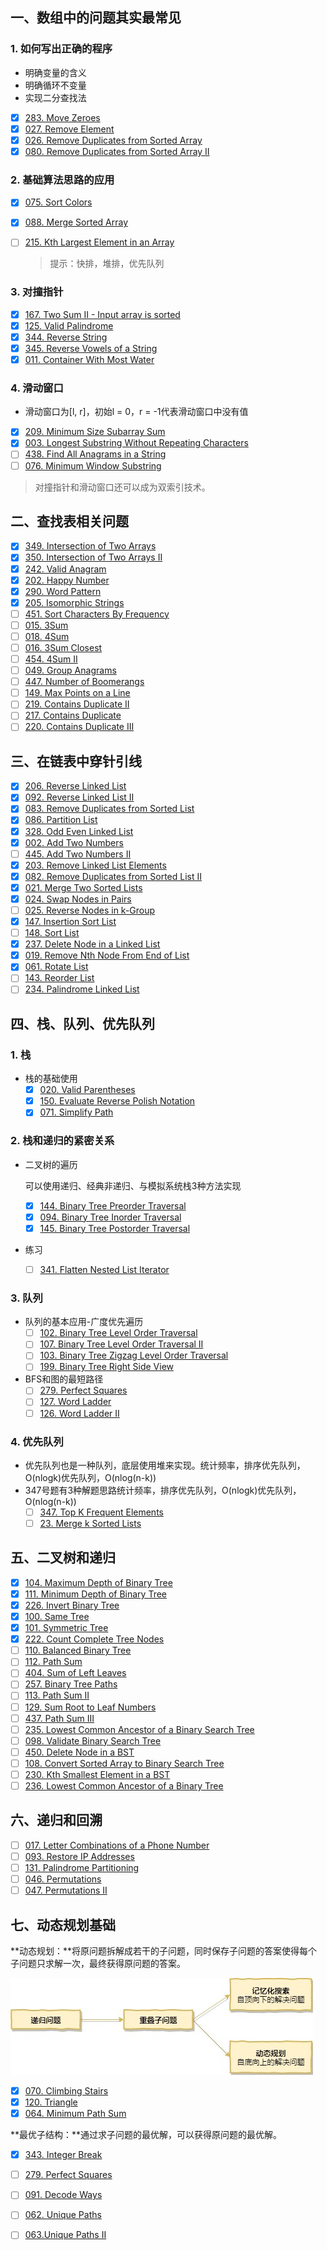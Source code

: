 ## 一、数组中的问题其实最常见

### 1. 如何写出正确的程序

* 明确变量的含义
* 明确循环不变量
* 实现二分查找法

- [x] [283. Move Zeroes](https://leetcode.com/problems/move-zeroes/)
- [x] [027. Remove Element](https://leetcode.com/problems/remove-element/)
- [x] [026. Remove Duplicates from Sorted Array](https://leetcode.com/problems/remove-duplicates-from-sorted-array/)
- [x] [080. Remove Duplicates from Sorted Array II](https://leetcode.com/problems/remove-duplicates-from-sorted-array-ii/)

### 2. 基础算法思路的应用

- [x] [075. Sort Colors](https://leetcode.com/problems/sort-colors/) 

- [x] [088. Merge Sorted Array](https://leetcode.com/problems/merge-sorted-array/)

- [ ] [215. Kth Largest Element in an Array](https://leetcode.com/problems/kth-largest-element-in-an-array/) 

  > 提示：快排，堆排，优先队列

### 3. 对撞指针

- [x] [167. Two Sum II - Input array is sorted](https://leetcode.com/problems/two-sum-ii-input-array-is-sorted/)
- [x] [125. Valid Palindrome](https://leetcode.com/problems/valid-palindrome/)
- [x] [344. Reverse String](https://leetcode.com/problems/reverse-string/)
- [x] [345. Reverse Vowels of a String](https://leetcode.com/problems/reverse-vowels-of-a-string/)
- [x] [011. Container With Most Water](https://leetcode.com/problems/container-with-most-water/)

### 4. 滑动窗口

* 滑动窗口为[l, r]，初始l = 0，r = -1代表滑动窗口中没有值

- [x] [209. Minimum Size Subarray Sum](https://leetcode.com/problems/minimum-size-subarray-sum/)
- [x] [003. Longest Substring Without Repeating Characters](https://leetcode.com/problems/longest-substring-without-repeating-characters/)
- [ ] [438. Find All Anagrams in a String](https://leetcode.com/problems/find-all-anagrams-in-a-string/)
- [ ] [076. Minimum Window Substring](https://leetcode.com/problems/minimum-window-substring/)

> 对撞指针和滑动窗口还可以成为双索引技术。

## 二、查找表相关问题

- [x] [349. Intersection of Two Arrays](https://leetcode.com/problems/intersection-of-two-arrays/)
- [x] [350. Intersection of Two Arrays II](https://leetcode.com/problems/intersection-of-two-arrays-ii/)
- [x] [242. Valid Anagram](https://leetcode.com/problems/valid-anagram/)
- [x] [202. Happy Number](https://leetcode.com/problems/happy-number/)
- [x] [290. Word Pattern](https://leetcode.com/problems/word-pattern/)
- [x] [205. Isomorphic Strings](https://leetcode.com/problems/isomorphic-strings/)
- [ ] [451. Sort Characters By Frequency](https://leetcode.com/problems/sort-characters-by-frequency/)
- [ ] [015. 3Sum](https://leetcode.com/problems/3sum/)
- [ ] [018. 4Sum]()
- [ ] [016. 3Sum Closest](<https://leetcode.com/problems/3sum-closest/>)
- [ ] [454. 4Sum II](<https://leetcode.com/problems/4sum-ii/>)
- [ ] [049. Group Anagrams](<https://leetcode.com/problems/group-anagrams/>)
- [ ] [447. Number of Boomerangs](<https://leetcode.com/problems/number-of-boomerangs/>)
- [ ] [149. Max Points on a Line](<https://leetcode.com/problems/max-points-on-a-line/>)
- [ ] [219. Contains Duplicate II](<https://leetcode.com/problems/contains-duplicate-ii/>)
- [ ] [217. Contains Duplicate](<https://leetcode.com/problems/contains-duplicate/>)
- [ ] [220. Contains Duplicate III](<https://leetcode.com/problems/contains-duplicate-iii/>)

## 三、在链表中穿针引线

- [x] [206. Reverse Linked List](https://leetcode.com/problems/reverse-linked-list/)
- [x] [092. Reverse Linked List II](https://leetcode.com/problems/reverse-linked-list-ii/)
- [x] [083. Remove Duplicates from Sorted List](https://leetcode.com/problems/remove-duplicates-from-sorted-list/)
- [x] [086. Partition List](https://leetcode.com/problems/partition-list/)
- [x] [328. Odd Even Linked List](https://leetcode.com/problems/odd-even-linked-list/)
- [x] [002. Add Two Numbers](https://leetcode.com/problems/add-two-numbers/)
- [ ] [445. Add Two Numbers II](https://leetcode.com/problems/add-two-numbers-ii/)
- [x] [203. Remove Linked List Elements](https://leetcode.com/problems/remove-linked-list-elements/)
- [x] [082. Remove Duplicates from Sorted List II](https://leetcode.com/problems/remove-duplicates-from-sorted-list-ii/)
- [x] [021. Merge Two Sorted Lists](https://leetcode.com/problems/merge-two-sorted-lists/)
- [x] [024. Swap Nodes in Pairs](https://leetcode.com/problems/swap-nodes-in-pairs/)
- [ ] [025. Reverse Nodes in k-Group](https://leetcode.com/problems/reverse-nodes-in-k-group/)
- [x] [147. Insertion Sort List](https://leetcode.com/problems/insertion-sort-list/)
- [ ] [148. Sort List](https://leetcode.com/problems/sort-list/)
- [x] [237. Delete Node in a Linked List](https://leetcode.com/problems/delete-node-in-a-linked-list/) 
- [x] [019. Remove Nth Node From End of List](https://leetcode.com/problems/remove-nth-node-from-end-of-list/)
- [x] [061. Rotate List](https://leetcode.com/problems/rotate-list/)
- [ ] [143. Reorder List](https://leetcode.com/problems/reorder-list/)
- [ ] [234. Palindrome Linked List](https://leetcode.com/problems/palindrome-linked-list/)

## 四、栈、队列、优先队列

### 1. 栈

* 栈的基础使用
  * [x] [020. Valid Parentheses](<https://leetcode.com/problems/valid-parentheses/>)
  * [x] [150. Evaluate Reverse Polish Notation](<https://leetcode.com/problems/evaluate-reverse-polish-notation/>)
  * [x] [071. Simplify Path](<https://leetcode.com/problems/simplify-path/>)

### 2. 栈和递归的紧密关系

* 二叉树的遍历

  可以使用递归、经典非递归、与模拟系统栈3种方法实现

  - [x] [144. Binary Tree Preorder Traversal](<https://leetcode.com/problems/binary-tree-preorder-traversal/>)
  - [x] [094. Binary Tree Inorder Traversal](<https://leetcode.com/problems/binary-tree-inorder-traversal/>)
  - [x] [145. Binary Tree Postorder Traversal](<https://leetcode.com/problems/binary-tree-postorder-traversal/>)

* 练习
  
  * [ ] [341. Flatten Nested List Iterator](<https://leetcode.com/problems/flatten-nested-list-iterator/>)

### 3. 队列

* 队列的基本应用-广度优先遍历
  - [ ] [102. Binary Tree Level Order Traversal](<https://leetcode.com/problems/binary-tree-level-order-traversal/>)
  - [ ] [107. Binary Tree Level Order Traversal II](<https://leetcode.com/problems/binary-tree-level-order-traversal-ii/>)
  - [ ] [103. Binary Tree Zigzag Level Order Traversal](<https://leetcode.com/problems/binary-tree-zigzag-level-order-traversal/>)
  - [ ] [199. Binary Tree Right Side View](<https://leetcode.com/problems/binary-tree-right-side-view/>)
* BFS和图的最短路径
  - [ ] [279. Perfect Squares](<https://leetcode.com/problems/perfect-squares/>)
  - [ ] [127. Word Ladder](<https://leetcode.com/problems/word-ladder/>)
  - [ ] [126. Word Ladder II](<https://leetcode.com/problems/word-ladder-ii/>)

### 4. 优先队列

* 优先队列也是一种队列，底层使用堆来实现。统计频率，排序优先队列，O(nlogk)优先队列，O(nlog(n-k))
* 347号题有3种解题思路统计频率，排序优先队列，O(nlogk)优先队列，O(nlog(n-k))
  * [ ] [347. Top K Frequent Elements](<https://leetcode.com/problems/top-k-frequent-elements/>)
  * [ ] [23. Merge k Sorted Lists](<https://leetcode.com/problems/merge-k-sorted-lists/>)

## 五、二叉树和递归

* [x] [104. Maximum Depth of Binary Tree](https://leetcode.com/problems/maximum-depth-of-binary-tree)
* [x] [111. Minimum Depth of Binary Tree](https://leetcode.com/problems/minimum-depth-of-binary-tree)
* [x] [226. Invert Binary Tree](https://leetcode.com/problems/invert-binary-tree)
* [x] [100. Same Tree](https://leetcode.com/problems/same-tree)
* [x] [101. Symmetric Tree](https://leetcode.com/problems/symmetric-tree)
* [x] [222. Count Complete Tree Nodes](https://leetcode.com/problems/count-complete-tree-nodes)
* [ ] [110. Balanced Binary Tree](https://leetcode.com/problems/balanced-binary-tree)
* [ ] [112. Path Sum](https://leetcode.com/problems/path-sum)
* [ ] [404. Sum of Left Leaves](https://leetcode.com/problems/sum-of-left-leaves)
* [ ] [257. Binary Tree Paths](https://leetcode.com/problems/binary-tree-paths)
* [ ] [113. Path Sum II](https://leetcode.com/problems/path-sum-ii)
* [ ] [129. Sum Root to Leaf Numbers](https://leetcode.com/problems/sum-root-to-leaf-numbers)
* [ ] [437. Path Sum III](https://leetcode.com/problems/path-sum-iii)
* [ ] [235. Lowest Common Ancestor of a Binary Search Tree](https://leetcode.com/problems/lowest-common-ancestor-of-a-binary-search-tree)
* [ ] [098. Validate Binary Search Tree](https://leetcode.com/problems/validate-binary-search-tree)
* [ ] [450. Delete Node in a BST](https://leetcode.com/problems/delete-node-in-a-bst)
* [ ] [108. Convert Sorted Array to Binary Search Tree](https://leetcode.com/problems/convert-sorted-array-to-binary-search-tree)
* [ ] [230. Kth Smallest Element in a BST](https://leetcode.com/problems/kth-smallest-element-in-a-bst)
* [ ] [236. Lowest Common Ancestor of a Binary Tree](https://leetcode.com/problems/lowest-common-ancestor-of-a-binary-tree)

## 六、递归和回溯

- [ ] [017. Letter Combinations of a Phone Number](https://leetcode.com/problems/letter-combinations-of-a-phone-number)
- [ ] [093. Restore IP Addresses](https://leetcode.com/problems/restore-ip-addresses)
- [ ] [131. Palindrome Partitioning](https://leetcode.com/problems/palindrome-partitioning)
- [ ] [046. Permutations](https://leetcode.com/problems/permutations)
- [ ] [047. Permutations II](https://leetcode.com/problems/permutations-ii)

## 七、动态规划基础

**动态规划：**将原问题拆解成若干的子问题，同时保存子问题的答案使得每个子问题只求解一次，最终获得原问题的答案。

![动态规划](../images/动态规划.jpg)

- [x] [070. Climbing Stairs](https://leetcode.com/problems/climbing-stairs)
- [x] [120. Triangle](https://leetcode.com/problems/triangle)
- [x] [064. Minimum Path Sum](https://leetcode.com/problems/minimum-path-sum)

**最优子结构：**通过求子问题的最优解，可以获得原问题的最优解。

- [x] [343. Integer Break](https://leetcode.com/problems/integer-break)
- [ ] [279. Perfect Squares](https://leetcode.com/problems/perfect-squares)
- [ ] [091. Decode Ways](https://leetcode.com/problems/decode-ways)
- [ ] [062. Unique Paths](https://leetcode.com/problems/unique-paths)
- [ ] [063.Unique Paths II](https://leetcode.com/problems/unique-paths-ii)

